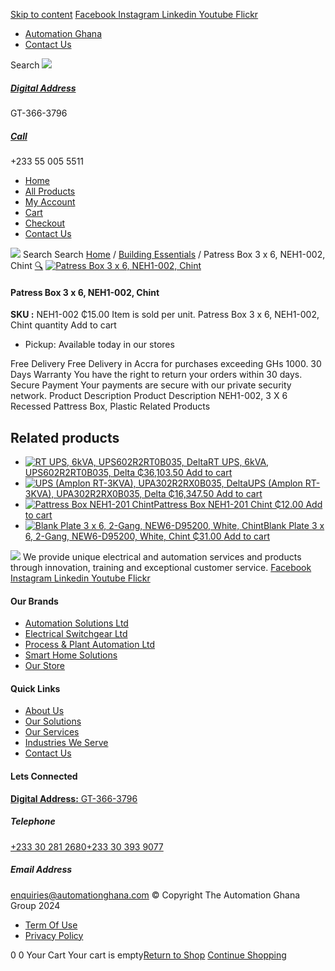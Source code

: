 [Skip to content](https://store.automationghana.com/product/patress-box-neh1-002-chint/#content)
[ Facebook ](https://www.facebook.com/automationgh/) [ Instagram ](https://www.instagram.com/automationgh/) [ Linkedin ](https://www.linkedin.com/company/the-automation-ghana-limited/) [ Youtube ](https://www.youtube.com/channel/UCurrRDUSm5oIW39VXjn1u0w) [ Flickr ](https://www.flickr.com/photos/181794037@N07/)
  * [ Automation Ghana ](https://automationghana.com)
  * [ Contact Us ](https://store.automationghana.com/contact/)


Search
[ ![](https://store.automationghana.com/wp-content/uploads/2024/04/Website-TAGG-Logo-BLUE.png) ](https://store.automationghana.com/)
[ ](https://maps.app.goo.gl/m4xeaagWCNbLk4jM6)
#####  [ Digital Address ](https://maps.app.goo.gl/m4xeaagWCNbLk4jM6)
GT-366-3796 
[ ](tel:+233550055511)
#####  [ Call ](tel:+233550055511)
+233 55 005 5511 
  * [Home](https://store.automationghana.com/)
  * [All Products](https://store.automationghana.com/shop/)
  * [My Account](https://store.automationghana.com/my-account/)
  * [Cart](https://store.automationghana.com/cart/)
  * [Checkout](https://store.automationghana.com/checkout/)
  * [Contact Us](https://store.automationghana.com/contact/)


[![](https://store.automationghana.com/wp-content/uploads/2024/04/AutomationGhana_logo_white.png)](https://store.automationghana.com)
Search
Search
[Home](https://store.automationghana.com) / [Building Essentials](https://store.automationghana.com/product-category/building-essentials/) / Patress Box 3 x 6, NEH1-002, Chint
[🔍](https://store.automationghana.com/product/patress-box-neh1-002-chint/)
[![Patress Box 3 x 6, NEH1-002, Chint](https://store.automationghana.com/wp-content/uploads/2019/12/PATTRESS-3.jpg)](https://store.automationghana.com/wp-content/uploads/2019/12/PATTRESS-3.jpg)
####  Patress Box 3 x 6, NEH1-002, Chint 
**SKU :** NEH1-002 
₵15.00
Item is sold per unit.
Patress Box 3 x 6, NEH1-002, Chint quantity
Add to cart
  * Pickup: Available today in our stores


Free Delivery 
Free Delivery in Accra for purchases exceeding GHs 1000. 
30 Days Warranty 
You have the right to return your orders within 30 days. 
Secure Payment 
Your payments are secure with our private security network. 
Product Description
Product Description
NEH1-002, 3 X 6 Recessed Pattress Box, Plastic 
Related Products 
## Related products
  * [![RT UPS, 6kVA, UPS602R2RT0B035, Delta](https://store.automationghana.com/wp-content/uploads/2025/06/RT-6kVA-S-300x300.jpg)RT UPS, 6kVA, UPS602R2RT0B035, Delta ₵36,103.50 ](https://store.automationghana.com/product/rt-ups-6kva-ups602r2rt0b035-delta/)
[Add to cart](https://store.automationghana.com/product/patress-box-neh1-002-chint/?add-to-cart=24753)
  * [![UPS \(Amplon RT-3KVA\), UPA302R2RX0B035, Delta](https://store.automationghana.com/wp-content/uploads/2025/06/RT-1kVA-Gen-300x300.jpg)UPS (Amplon RT-3KVA), UPA302R2RX0B035, Delta ₵16,347.50 ](https://store.automationghana.com/product/ups-amplon-rt-3kva-upa302r2rx0b035-delta/)
[Add to cart](https://store.automationghana.com/product/patress-box-neh1-002-chint/?add-to-cart=24752)
  * [![Pattress Box NEH1-201 Chint](https://store.automationghana.com/wp-content/uploads/2020/04/3x3-patress-surface-300x300.jpg)Pattress Box NEH1-201 Chint ₵12.00 ](https://store.automationghana.com/product/pattress-box-neh1-201-chint/)
[Add to cart](https://store.automationghana.com/product/patress-box-neh1-002-chint/?add-to-cart=1831)
  * [![Blank Plate 3 x 6, 2-Gang, NEW6-D95200, White, Chint](https://store.automationghana.com/wp-content/uploads/2020/04/Blank-Plate-NEW6-D95200-Chint-300x300.jpg)Blank Plate 3 x 6, 2-Gang, NEW6-D95200, White, Chint ₵31.00 ](https://store.automationghana.com/product/blank-plate-new6-d95200-chint/)
[Add to cart](https://store.automationghana.com/product/patress-box-neh1-002-chint/?add-to-cart=1503)


![](https://store.automationghana.com/wp-content/uploads/2024/04/AutomationGhana_logo_white.png)
We provide unique electrical and automation services and products through innovation, training and exceptional customer service.
[ Facebook ](https://www.facebook.com/automationgh/) [ Instagram ](https://www.instagram.com/automationgh/) [ Linkedin ](https://www.linkedin.com/company/the-automation-ghana-limited/) [ Youtube ](https://www.youtube.com/channel/UCurrRDUSm5oIW39VXjn1u0w) [ Flickr ](https://www.flickr.com/photos/181794037@N07/)
#### Our Brands
  * [ Automation Solutions Ltd ](https://store.automationghana.com/product/patress-box-neh1-002-chint/)
  * [ Electrical Switchgear Ltd ](https://store.automationghana.com/product/patress-box-neh1-002-chint/)
  * [ Process & Plant Automation Ltd ](https://store.automationghana.com/product/patress-box-neh1-002-chint/)
  * [ Smart Home Solutions ](https://store.automationghana.com/product/patress-box-neh1-002-chint/)
  * [ Our Store ](https://store.automationghana.com/product/patress-box-neh1-002-chint/)


#### Quick Links
  * [ About Us ](https://store.automationghana.com/product/patress-box-neh1-002-chint/)
  * [ Our Solutions ](https://store.automationghana.com/product/patress-box-neh1-002-chint/)
  * [ Our Services ](https://store.automationghana.com/product/patress-box-neh1-002-chint/)
  * [ Industries We Serve ](https://store.automationghana.com/product/patress-box-neh1-002-chint/)
  * [ Contact Us ](https://store.automationghana.com/product/patress-box-neh1-002-chint/)


#### Lets Connected
[**Digital Address:** GT-366-3796](https://maps.app.goo.gl/m4xeaagWCNbLk4jM6)
#####  Telephone 
[ +233 30 281 2680](tel:+233302812680)[+233 30 393 9077](https://store.automationghana.com/product/patress-box-neh1-002-chint/+233303939077)
#####  Email Address 
enquiries@automationghana.com 
© Copyright The Automation Ghana Group 2024
  * [ Term Of Use ](https://store.automationghana.com/product/patress-box-neh1-002-chint/)
  * [ Privacy Policy ](https://store.automationghana.com/product/patress-box-neh1-002-chint/)


0
0
Your Cart
Your cart is empty[Return to Shop](https://store.automationghana.com/shop/)
[Continue Shopping](https://store.automationghana.com/product/patress-box-neh1-002-chint/)
